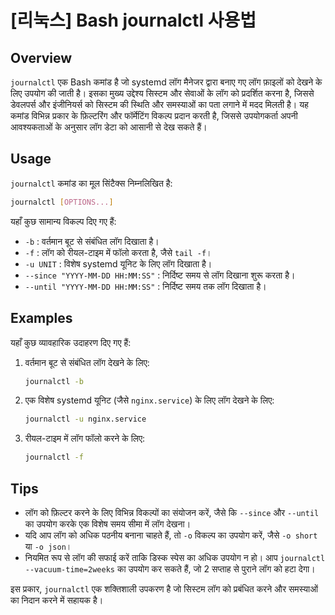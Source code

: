 # [리눅스] Bash journalctl 사용법

## Overview
`journalctl` एक Bash कमांड है जो systemd लॉग मैनेजर द्वारा बनाए गए लॉग फ़ाइलों को देखने के लिए उपयोग की जाती है। इसका मुख्य उद्देश्य सिस्टम और सेवाओं के लॉग को प्रदर्शित करना है, जिससे डेवलपर्स और इंजीनियर्स को सिस्टम की स्थिति और समस्याओं का पता लगाने में मदद मिलती है। यह कमांड विभिन्न प्रकार के फ़िल्टरिंग और फॉर्मेटिंग विकल्प प्रदान करती है, जिससे उपयोगकर्ता अपनी आवश्यकताओं के अनुसार लॉग डेटा को आसानी से देख सकते हैं।

## Usage
`journalctl` कमांड का मूल सिंटैक्स निम्नलिखित है:

```bash
journalctl [OPTIONS...]
```

यहाँ कुछ सामान्य विकल्प दिए गए हैं:

- `-b` : वर्तमान बूट से संबंधित लॉग दिखाता है।
- `-f` : लॉग को रीयल-टाइम में फॉलो करता है, जैसे `tail -f`।
- `-u UNIT` : विशेष systemd यूनिट के लिए लॉग दिखाता है।
- `--since "YYYY-MM-DD HH:MM:SS"` : निर्दिष्ट समय से लॉग दिखाना शुरू करता है।
- `--until "YYYY-MM-DD HH:MM:SS"` : निर्दिष्ट समय तक लॉग दिखाता है।

## Examples
यहाँ कुछ व्यावहारिक उदाहरण दिए गए हैं:

1. वर्तमान बूट से संबंधित लॉग देखने के लिए:
   ```bash
   journalctl -b
   ```

2. एक विशेष systemd यूनिट (जैसे `nginx.service`) के लिए लॉग देखने के लिए:
   ```bash
   journalctl -u nginx.service
   ```

3. रीयल-टाइम में लॉग फॉलो करने के लिए:
   ```bash
   journalctl -f
   ```

## Tips
- लॉग को फ़िल्टर करने के लिए विभिन्न विकल्पों का संयोजन करें, जैसे कि `--since` और `--until` का उपयोग करके एक विशेष समय सीमा में लॉग देखना।
- यदि आप लॉग को अधिक पठनीय बनाना चाहते हैं, तो `-o` विकल्प का उपयोग करें, जैसे `-o short` या `-o json`।
- नियमित रूप से लॉग की सफाई करें ताकि डिस्क स्पेस का अधिक उपयोग न हो। आप `journalctl --vacuum-time=2weeks` का उपयोग कर सकते हैं, जो 2 सप्ताह से पुराने लॉग को हटा देगा।

इस प्रकार, `journalctl` एक शक्तिशाली उपकरण है जो सिस्टम लॉग को प्रबंधित करने और समस्याओं का निदान करने में सहायक है।